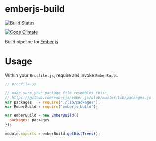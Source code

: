 emberjs-build
=============

[![Build Status](https://travis-ci.org/emberjs/emberjs-build.svg)](https://travis-ci.org/emberjs/emberjs-build)

[![Code Climate](https://codeclimate.com/github/emberjs/emberjs-build/badges/gpa.svg)](https://codeclimate.com/github/emberjs/emberjs-build)

Build pipeline for [Ember.js](http://emberjs.com)

Usage
=====

Within your `Brocfile.js`, require and invoke `EmberBuild`.

```javascript
// Brocfile.js

// make sure your package file resembles this:
// https://github.com/emberjs/ember.js/blob/master/lib/packages.js
var packages   = require('./lib/packages');
var EmberBuild = require('emberjs-build');

var emberBuild = new EmberBuild({
  packages: packages
});

module.exports = emberBuild.getDistTrees();
```
